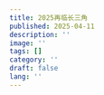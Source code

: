 ```yaml
---
title: 2025再临长三角
published: 2025-04-11
description: ''
image: ''
tags: []
category: ''
draft: false 
lang: ''
---
```

